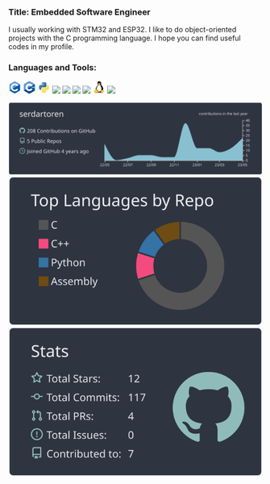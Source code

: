 <h3 align="left">Title: Embedded Software Engineer</h3>

I usually working with STM32 and ESP32. 
I like to do object-oriented projects with the C programming language. 
I hope you can find useful codes in my profile.

<h3 align="left">Languages and Tools:</h3>
<p align="left"> 
<img src="https://raw.githubusercontent.com/devicons/devicon/master/icons/c/c-original.svg" width="5%"/> 
</a> 
<img src="https://raw.githubusercontent.com/devicons/devicon/master/icons/cplusplus/cplusplus-original.svg"  width="5%"/> 
</a>
<img src="https://raw.githubusercontent.com/devicons/devicon/master/icons/python/python-original.svg"  width="5%"/> 
</a>
<img src="https://user-images.githubusercontent.com/42543700/236893385-d446d638-20e3-4fe6-a61b-14a08a8b17b1.png"  width="5%"/> 
</a>
<img src="https://user-images.githubusercontent.com/42543700/236884904-88878c8d-b5c5-42c2-ac98-11215b222bc1.svg"  width="5%"/> 
</a>
<img src="https://user-images.githubusercontent.com/42543700/236885082-98f0470b-4789-416f-b5b5-c4b5353dbcfd.svg"  width="6.6%"/> 
</a>
<img src="https://user-images.githubusercontent.com/42543700/236892171-5fc334b3-816e-48fa-97e0-191a10559f3a.png"  width="7.2%"/> 
</a>
<img src="https://raw.githubusercontent.com/devicons/devicon/master/icons/linux/linux-original.svg"  width="5%"/> 
</a>
<img src="https://upload.wikimedia.org/wikipedia/commons/3/3e/FreeRTOS_logo_2005.svg"  width="10%"/> 
</a>
</a> </p>


[![](https://raw.githubusercontent.com/serdartoren/CARD_TEST/master/profile-summary-card-output/nord_dark/0-profile-details.svg)](https://github.com/vn7n24fzkq/github-profile-summary-cards)
[![](https://raw.githubusercontent.com/serdartoren/CARD_TEST/master/profile-summary-card-output/nord_dark/1-repos-per-language.svg)](https://github.com/vn7n24fzkq/github-profile-summary-cards)
[![](https://raw.githubusercontent.com/serdartoren/CARD_TEST/master/profile-summary-card-output/nord_dark/3-stats.svg)](https://github.com/vn7n24fzkq/github-profile-summary-cards)
